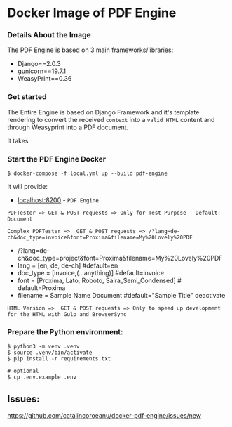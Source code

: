 # Docker Image of PDF Engine

### Details About the Image

The PDF Engine is based on 3 main frameworks/libraries:
  - Django==2.0.3
  - gunicorn==19.7.1
  - WeasyPrint==0.36

### Get started

The Entire Engine is based on Django Framework and it's template rendering to convert the received `context` into a `valid HTML` content and through Weasyprint into a PDF document.

It takes 

### Start the PDF Engine Docker

```
$ docker-compose -f local.yml up --build pdf-engine
```


It will provide:
* [localhost:8200](http://localhost:8200/) - `PDF Engine`



```
PDFTester => GET & POST requests => Only for Test Purpose - Default: Document
```

```
Complex PDFTester =>  GET & POST requests => /?lang=de-ch&doc_type=invoice&font=Proxima&filename=My%20Lovely%20PDF
```
 - /?lang=de-ch&doc_type=project&font=Proxima&filename=My%20Lovely%20PDF
 - lang = [en, de, de-ch] #default=en
 - doc_type = [invoice,(...anything)] #default=invoice
 - font = [Proxima, Lato, Roboto, Saira_Semi_Condensed] # default=Proxima
 - filename = Sample Name Document #default="Sample Title"
 deactivate
 
```
HTML Version =>  GET & POST requests => Only to speed up development for the HTML with Gulp and BrowserSync
```



### Prepare the Python environment:


```
$ python3 -m venv .venv
$ source .venv/bin/activate
$ pip install -r requirements.txt

# optional
$ cp .env.example .env
```

## Issues:


https://github.com/catalincoroeanu/docker-pdf-engine/issues/new

